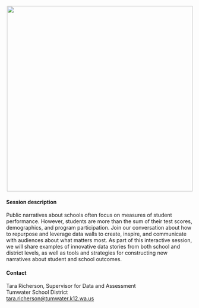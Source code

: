 <p align="center"> 
<img src="https://github.com/tlricherson/Transform-Data-Conversations/blob/master/graphics/Cover.png" height="500">
</p>

#### Session description ####
Public narratives about schools often focus on measures of student performance. However, students are more than the sum of their test scores, demographics, and program participation. Join our conversation about how to repurpose and leverage data walls to create, inspire, and communicate with audiences about what matters most. As part of this interactive session, we will share examples of innovative data stories from both school and district levels, as well as tools and strategies for constructing new narratives about student and school outcomes. 

#### Contact ####
Tara Richerson, Supervisor for Data and Assessment <br/>
Tumwater School District <br/>
[tara.richerson@tumwater.k12.wa.us](mailto:tara.richerson@tumwater.k12.wa.us)
